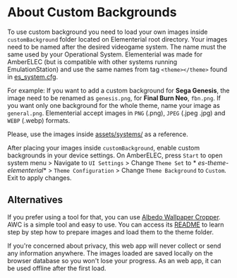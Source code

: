 # About Custom Backgrounds

To use custom background you need to load your own images inside `customBackground` folder located on Elementerial root
directory. Your images need to be named after the desired videogame system. The name must the same used by your
Operational System. Elementerial was made for AmberELEC (but is compatible with other systems running EmulationStation)
and use the same names from tag `<theme></theme>` found
in [es_system.cfg](https://github.com/AmberELEC/AmberELEC/blob/dev/packages/ui/emulationstation/config/es_systems.cfg).

For example: If you want to add a custom background for **Sega Genesis**, the image need to be renamed as `genesis.png`,
for **Final Burn Neo**, `fbn.png`. If you want only one background for the whole theme, name your image as
`general.png`. Elementerial accept images in `PNG` (.png), `JPEG` (.jpeg .jpg) and `WEBP` (.webp) formats.

Please, use the images inside [assets/systems/](assets/systems/) as a reference.

After placing your images inside `customBackground`, enable custom backgrounds in your device settings.
On AmberELEC, press `Start` to open system menu > Navigate to `UI Settings` > Change `Theme Set` to *
*es-theme-elementerial** > `Theme Configuration` > Change `Theme Background` to `Custom`. Exit to apply changes.

## Alternatives

If you prefer using a tool for that, you can
use [Albedo Wallpaper Cropper](https://albedo-wallpaper-cropper.vercel.app/). AWC is a simple tool and easy to use. You
can access its [README](https://github.com/mluizvitor/albedo-wallpaper-cropper/blob/master/README.md) to learn step by
step how to prepare images and load them to the theme folder.

If you're concerned about privacy, this web app will never collect or send any information anywhere. The images loaded
are saved locally on the browser database so you won't lose your progress. As an web app, it can be used offline after
the first load.
